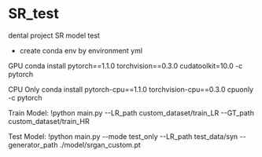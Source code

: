 # SR_test
dental project SR model test

- create conda env by environment yml

GPU
conda install pytorch==1.1.0 torchvision==0.3.0 cudatoolkit=10.0 -c pytorch

CPU Only
conda install pytorch-cpu==1.1.0 torchvision-cpu==0.3.0 cpuonly -c pytorch

Train Model:
!python main.py --LR_path custom_dataset/train_LR --GT_path custom_dataset/train_HR

Test Model:
!python main.py --mode test_only --LR_path test_data/syn --generator_path ./model/srgan_custom.pt
